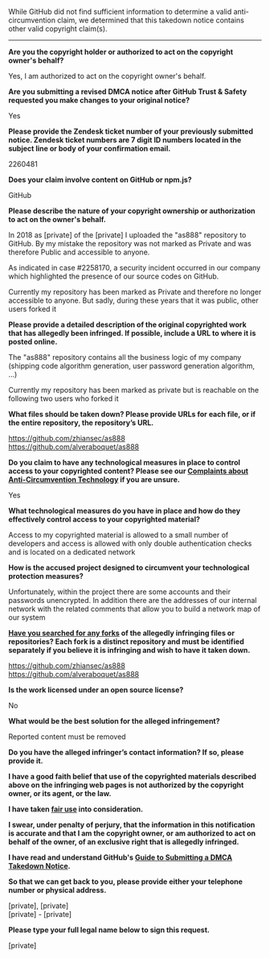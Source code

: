 While GitHub did not find sufficient information to determine a valid anti-circumvention claim, we determined that this takedown notice contains other valid copyright claim(s).

---

**Are you the copyright holder or authorized to act on the copyright owner's behalf?**

Yes, I am authorized to act on the copyright owner's behalf.

**Are you submitting a revised DMCA notice after GitHub Trust & Safety requested you make changes to your original notice?**

Yes

**Please provide the Zendesk ticket number of your previously submitted notice. Zendesk ticket numbers are 7 digit ID numbers located in the subject line or body of your confirmation email.**

2260481

**Does your claim involve content on GitHub or npm.js?**

GitHub

**Please describe the nature of your copyright ownership or authorization to act on the owner's behalf.**

In 2018 as [private] of the [private] I uploaded the "as888" repository to GitHub. By my mistake the repository was not marked as Private and was therefore Public and accessible to anyone.

As indicated in case #2258170, a security incident occurred in our company which highlighted the presence of our source codes on GitHub.

Currently my repository has been marked as Private and therefore no longer accessible to anyone. But sadly, during these years that it was public, other users forked it

**Please provide a detailed description of the original copyrighted work that has allegedly been infringed. If possible, include a URL to where it is posted online.**

The "as888" repository contains all the business logic of my company (shipping code algorithm generation, user password generation algorithm, ...)

Currently my repository has been marked as private but is reachable on the following two users who forked it

**What files should be taken down? Please provide URLs for each file, or if the entire repository, the repository’s URL.**

https://github.com/zhiansec/as888  
https://github.com/alveraboquet/as888  

**Do you claim to have any technological measures in place to control access to your copyrighted content? Please see our <a href="https://docs.github.com/articles/guide-to-submitting-a-dmca-takedown-notice#complaints-about-anti-circumvention-technology">Complaints about Anti-Circumvention Technology</a> if you are unsure.**

Yes

**What technological measures do you have in place and how do they effectively control access to your copyrighted material?**

Access to my copyrighted material is allowed to a small number of developers and access is allowed with only double authentication checks and is located on a dedicated network

**How is the accused project designed to circumvent your technological protection measures?**

Unfortunately, within the project there are some accounts and their passwords unencrypted. In addition there are the addresses of our internal network with the related comments that allow you to build a network map of our system

**<a href="https://docs.github.com/articles/dmca-takedown-policy#b-what-about-forks-or-whats-a-fork">Have you searched for any forks</a> of the allegedly infringing files or repositories? Each fork is a distinct repository and must be identified separately if you believe it is infringing and wish to have it taken down.**

https://github.com/zhiansec/as888  
https://github.com/alveraboquet/as888  

**Is the work licensed under an open source license?**

No

**What would be the best solution for the alleged infringement?**

Reported content must be removed

**Do you have the alleged infringer’s contact information? If so, please provide it.**

**I have a good faith belief that use of the copyrighted materials described above on the infringing web pages is not authorized by the copyright owner, or its agent, or the law.**

**I have taken <a href="https://www.lumendatabase.org/topics/22">fair use</a> into consideration.**

**I swear, under penalty of perjury, that the information in this notification is accurate and that I am the copyright owner, or am authorized to act on behalf of the owner, of an exclusive right that is allegedly infringed.**

**I have read and understand GitHub's <a href="https://docs.github.com/articles/guide-to-submitting-a-dmca-takedown-notice/">Guide to Submitting a DMCA Takedown Notice</a>.**

**So that we can get back to you, please provide either your telephone number or physical address.**

[private], [private]  
[private] - [private]

**Please type your full legal name below to sign this request.**

[private]
